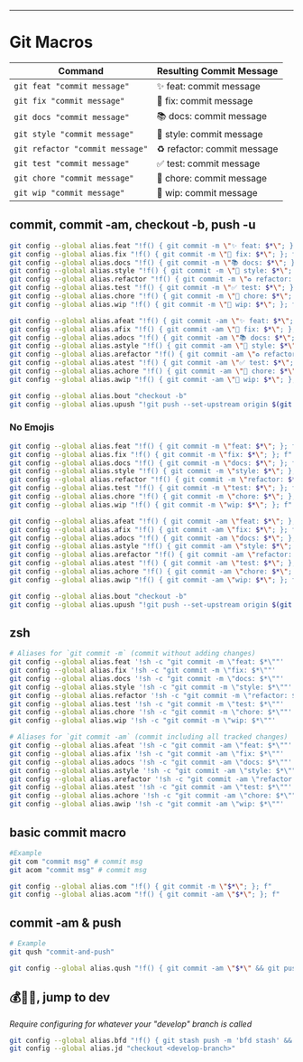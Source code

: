 ---

# Git Macros

| Command | Resulting Commit Message |
|---------|-------------------------|
| `git feat "commit message"` | ✨ feat: commit message |
| `git fix "commit message"` | 🐞 fix: commit message |
| `git docs "commit message"` | 📚 docs: commit message |
| `git style "commit message"` | 🎨 style: commit message |
| `git refactor "commit message"` | ♻️ refactor: commit message |
| `git test "commit message"` | ✅ test: commit message |
| `git chore "commit message"` | 🧹 chore: commit message |
| `git wip "commit message"` | 🚧 wip: commit message |

## commit, commit -am, checkout -b, push -u
```sh
git config --global alias.feat "!f() { git commit -m \"✨ feat: $*\"; }; f"
git config --global alias.fix "!f() { git commit -m \"🐞 fix: $*\"; }; f"
git config --global alias.docs "!f() { git commit -m \"📚 docs: $*\"; }; f"
git config --global alias.style "!f() { git commit -m \"🎨 style: $*\"; }; f"
git config --global alias.refactor "!f() { git commit -m \"♻️ refactor: $*\"; }; f"
git config --global alias.test "!f() { git commit -m \"✅ test: $*\"; }; f"
git config --global alias.chore "!f() { git commit -m \"🧹 chore: $*\"; }; f"
git config --global alias.wip "!f() { git commit -m \"🚧 wip: $*\"; }; f"

git config --global alias.afeat "!f() { git commit -am \"✨ feat: $*\"; }; f"
git config --global alias.afix "!f() { git commit -am \"🐞 fix: $*\"; }; f"
git config --global alias.adocs "!f() { git commit -am \"📚 docs: $*\"; }; f"
git config --global alias.astyle "!f() { git commit -am \"🎨 style: $*\"; }; f"
git config --global alias.arefactor "!f() { git commit -am \"♻️ refactor: $*\"; }; f"
git config --global alias.atest "!f() { git commit -am \"✅ test: $*\"; }; f"
git config --global alias.achore "!f() { git commit -am \"🧹 chore: $*\"; }; f"
git config --global alias.awip "!f() { git commit -am \"🚧 wip: $*\"; }; f"

git config --global alias.bout "checkout -b"
git config --global alias.upush "!git push --set-upstream origin $(git rev-parse --abbrev-ref HEAD)"
```

### No Emojis
```sh
git config --global alias.feat "!f() { git commit -m \"feat: $*\"; }; f"
git config --global alias.fix "!f() { git commit -m \"fix: $*\"; }; f"
git config --global alias.docs "!f() { git commit -m \"docs: $*\"; }; f"
git config --global alias.style "!f() { git commit -m \"style: $*\"; }; f"
git config --global alias.refactor "!f() { git commit -m \"refactor: $*\"; }; f"
git config --global alias.test "!f() { git commit -m \"test: $*\"; }; f"
git config --global alias.chore "!f() { git commit -m \"chore: $*\"; }; f"
git config --global alias.wip "!f() { git commit -m \"wip: $*\"; }; f"

git config --global alias.afeat "!f() { git commit -am \"feat: $*\"; }; f"
git config --global alias.afix "!f() { git commit -am \"fix: $*\"; }; f"
git config --global alias.adocs "!f() { git commit -am \"docs: $*\"; }; f"
git config --global alias.astyle "!f() { git commit -am \"style: $*\"; }; f"
git config --global alias.arefactor "!f() { git commit -am \"refactor: $*\"; }; f"
git config --global alias.atest "!f() { git commit -am \"test: $*\"; }; f"
git config --global alias.achore "!f() { git commit -am \"chore: $*\"; }; f"
git config --global alias.awip "!f() { git commit -am \"wip: $*\"; }; f"

git config --global alias.bout "checkout -b"
git config --global alias.upush "!git push --set-upstream origin $(git rev-parse --abbrev-ref HEAD)"

```

## zsh
```sh
# Aliases for `git commit -m` (commit without adding changes)
git config --global alias.feat '!sh -c "git commit -m \"feat: $*\""'
git config --global alias.fix '!sh -c "git commit -m \"fix: $*\""'
git config --global alias.docs '!sh -c "git commit -m \"docs: $*\""'
git config --global alias.style '!sh -c "git commit -m \"style: $*\""'
git config --global alias.refactor '!sh -c "git commit -m \"refactor: $*\""'
git config --global alias.test '!sh -c "git commit -m \"test: $*\""'
git config --global alias.chore '!sh -c "git commit -m \"chore: $*\""'
git config --global alias.wip '!sh -c "git commit -m \"wip: $*\""'

# Aliases for `git commit -am` (commit including all tracked changes)
git config --global alias.afeat '!sh -c "git commit -am \"feat: $*\""'
git config --global alias.afix '!sh -c "git commit -am \"fix: $*\""'
git config --global alias.adocs '!sh -c "git commit -am \"docs: $*\""'
git config --global alias.astyle '!sh -c "git commit -am \"style: $*\""'
git config --global alias.arefactor '!sh -c "git commit -am \"refactor: $*\""'
git config --global alias.atest '!sh -c "git commit -am \"test: $*\""'
git config --global alias.achore '!sh -c "git commit -am \"chore: $*\""'
git config --global alias.awip '!sh -c "git commit -am \"wip: $*\""'
```

## basic commit macro
```sh
#Example
git com "commit msg" # commit msg
git acom "commit msg" # commit msg
```


```sh
git config --global alias.com "!f() { git commit -m \"$*\"; }; f"
git config --global alias.acom "!f() { git commit -am \"$*\"; }; f"
```

## commit -am & push
```sh
# Example
git qush "commit-and-push"
```

```sh
git config --global alias.qush "!f() { git commit -am \"$*\" && git push --set-upstream origin $(git rev-parse --abbrev-ref HEAD); }; f"
```

## 💰🌿💥, jump to dev

_Require configuring for whatever your "develop" branch is called_
```sh
git config --global alias.bfd "!f() { git stash push -m 'bfd stash' && git switch <develop-branch> && git switch -c \"$1\" && git stash pop; }; f"
git config --global alias.jd "checkout <develop-branch>"
```
